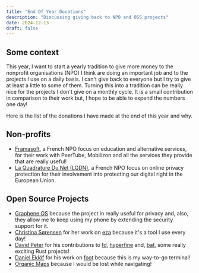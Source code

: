 ```yaml
---
title: "End Of Year Donations"
description: "Discussing giving back to NPO and OSS projects"
date: 2024-12-13
draft: false
---
```


## Some context

This year, I want to start a yearly tradition to give more money to the
nonprofit organisations (NPO) I think are doing an important job and to the
projects I use on a daily basis. I can't give back to everyone but I try to
give at least a little to some of them. Turning this into a tradition can be
really nice for the projects I don't give on a monthly cycle. It is a small
contribution in comparison to their work but, I hope to be able to expend the
numbers one day!

Here is the list of the donations I have made at the end of this year and why.

## Non-profits

- [Framasoft](https://framasoft.org/en/), a French NPO focus on education and
  alternative services, for their work with PeerTube, Mobilizon and all the
  services they provide that are really useful!
- [La Quadrature Du Net (LQDN)](https://www.laquadrature.net/en/), a French NPO focus
  on online privacy protection for their involvement into protecting our digital
  right in the European Union.

## Open Source Projects

- [Graphene OS](https://grapheneos.org/) because the project in really useful
  for privacy and, also, they allow me to keep using my phone by extending the
  security support for it.
- [Christina Sørensen](https://github.com/cafkafk) for her work on
  [eza](https://github.com/eza-community/eza) because it's a tool I use every
  day!
- [David Peter](https://github.com/sharkdp) for his contributions to
  [fd](https://github.com/sharkdp/fd), [hyperfine](https://github.com/sharkdp/hyperfine)
  and, [bat](https://github.com/sharkdp/bat), some really exciting Rust projects!
- [Daniel Eklöf](https://codeberg.org/dnkl) for his work on
  [foot](https://codeberg.org/dnkl/foot) because this is my way-to-go terminal!
- [Organic Maps](https://organicmaps.app/) because I would be lost while navigating!
